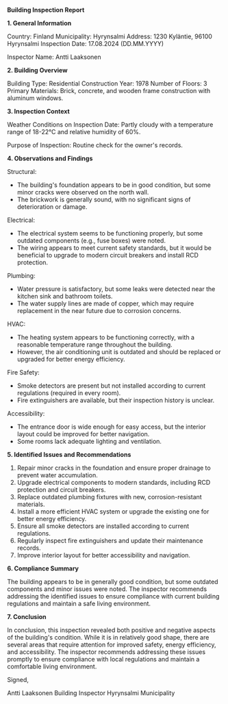 **Building Inspection Report**

**1. General Information**

Country: Finland
Municipality: Hyrynsalmi
Address: 1230 Kyläntie, 96100 Hyrynsalmi
Inspection Date: 17.08.2024 (DD.MM.YYYY)

Inspector Name: Antti Laaksonen

**2. Building Overview**

Building Type: Residential
Construction Year: 1978
Number of Floors: 3
Primary Materials: Brick, concrete, and wooden frame construction with aluminum windows.

**3. Inspection Context**

Weather Conditions on Inspection Date: Partly cloudy with a temperature range of 18-22°C and relative humidity of 60%.

Purpose of Inspection: Routine check for the owner's records.

**4. Observations and Findings**

Structural:
- The building's foundation appears to be in good condition, but some minor cracks were observed on the north wall.
- The brickwork is generally sound, with no significant signs of deterioration or damage.

Electrical:
- The electrical system seems to be functioning properly, but some outdated components (e.g., fuse boxes) were noted.
- The wiring appears to meet current safety standards, but it would be beneficial to upgrade to modern circuit breakers and install RCD protection.

Plumbing:
- Water pressure is satisfactory, but some leaks were detected near the kitchen sink and bathroom toilets.
- The water supply lines are made of copper, which may require replacement in the near future due to corrosion concerns.

HVAC:
- The heating system appears to be functioning correctly, with a reasonable temperature range throughout the building.
- However, the air conditioning unit is outdated and should be replaced or upgraded for better energy efficiency.

Fire Safety:
- Smoke detectors are present but not installed according to current regulations (required in every room).
- Fire extinguishers are available, but their inspection history is unclear.

Accessibility:
- The entrance door is wide enough for easy access, but the interior layout could be improved for better navigation.
- Some rooms lack adequate lighting and ventilation.

**5. Identified Issues and Recommendations**

1. Repair minor cracks in the foundation and ensure proper drainage to prevent water accumulation.
2. Upgrade electrical components to modern standards, including RCD protection and circuit breakers.
3. Replace outdated plumbing fixtures with new, corrosion-resistant materials.
4. Install a more efficient HVAC system or upgrade the existing one for better energy efficiency.
5. Ensure all smoke detectors are installed according to current regulations.
6. Regularly inspect fire extinguishers and update their maintenance records.
7. Improve interior layout for better accessibility and navigation.

**6. Compliance Summary**

The building appears to be in generally good condition, but some outdated components and minor issues were noted. The inspector recommends addressing the identified issues to ensure compliance with current building regulations and maintain a safe living environment.

**7. Conclusion**

In conclusion, this inspection revealed both positive and negative aspects of the building's condition. While it is in relatively good shape, there are several areas that require attention for improved safety, energy efficiency, and accessibility. The inspector recommends addressing these issues promptly to ensure compliance with local regulations and maintain a comfortable living environment.

Signed,

Antti Laaksonen
Building Inspector
Hyrynsalmi Municipality